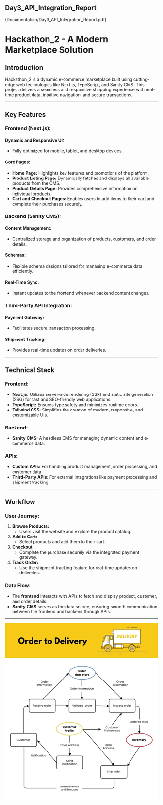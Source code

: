 
## Day3_API_Integration_Report
(Documentation/Day3_API_Integration_Report.pdf)


# Hackathon_2 - A Modern Marketplace Solution

## Introduction

Hackathon_2 is a dynamic e-commerce marketplace built using cutting-edge web technologies like Next.js, TypeScript, and Sanity CMS. This project delivers a seamless and responsive shopping experience with real-time product data, intuitive navigation, and secure transactions.

---

## Key Features

### Frontend (Next.js):

#### Dynamic and Responsive UI:
- Fully optimized for mobile, tablet, and desktop devices.

#### Core Pages:
- **Home Page:** Highlights key features and promotions of the platform.
- **Product Listing Page:** Dynamically fetches and displays all available products from the CMS.
- **Product Details Page:** Provides comprehensive information on individual products.
- **Cart and Checkout Pages:** Enables users to add items to their cart and complete their purchases securely.

### Backend (Sanity CMS):

#### Content Management:
- Centralized storage and organization of products, customers, and order details.

#### Schemas:
- Flexible schema designs tailored for managing e-commerce data efficiently.

#### Real-Time Sync:
- Instant updates to the frontend whenever backend content changes.

### Third-Party API Integration:

#### Payment Gateway:
- Facilitates secure transaction processing.

#### Shipment Tracking:
- Provides real-time updates on order deliveries.

---

## Technical Stack

### Frontend:
- **Next.js:** Utilizes server-side rendering (SSR) and static site generation (SSG) for fast and SEO-friendly web applications.
- **TypeScript:** Ensures type safety and minimizes runtime errors.
- **Tailwind CSS:** Simplifies the creation of modern, responsive, and customizable UIs.

### Backend:
- **Sanity CMS:** A headless CMS for managing dynamic content and e-commerce data.

### APIs:
- **Custom APIs:** For handling product management, order processing, and customer data.
- **Third-Party APIs:** For external integrations like payment processing and shipment tracking.

---

## Workflow

### User Journey:
1. **Browse Products:**
   - Users visit the website and explore the product catalog.
2. **Add to Cart:**
   - Select products and add them to their cart.
3. **Checkout:**
   - Complete the purchase securely via the integrated payment gateway.
4. **Track Order:**
   - Use the shipment tracking feature for real-time updates on deliveries.

### Data Flow:
- The **frontend** interacts with APIs to fetch and display product, customer, and order details.
- **Sanity CMS** serves as the data source, ensuring smooth communication between the frontend and backend through APIs.

---

![API Diagram](/images/api.webp)
